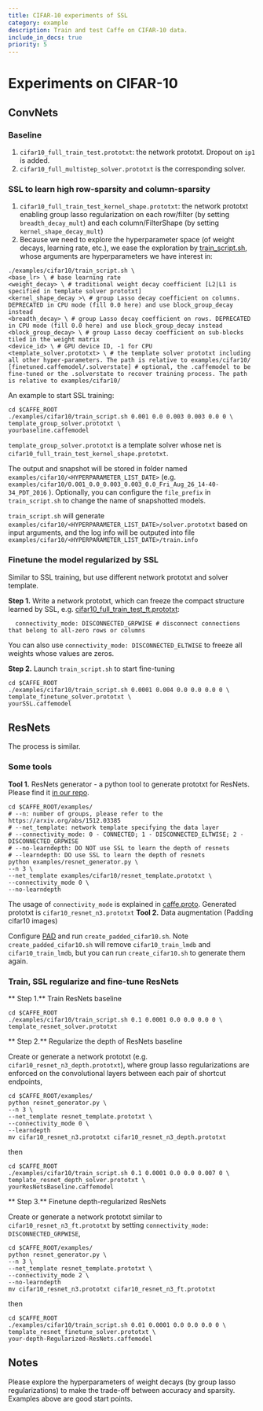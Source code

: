 ```yaml
---
title: CIFAR-10 experiments of SSL
category: example
description: Train and test Caffe on CIFAR-10 data.
include_in_docs: true
priority: 5
---
```


# Experiments on CIFAR-10
## ConvNets
### Baseline
1. `cifar10_full_train_test.prototxt`: the network prototxt. Dropout on `ip1` is added.
2. `cifar10_full_multistep_solver.prototxt` is the corresponding solver.

### SSL to learn high row-sparsity and column-sparsity
1. `cifar10_full_train_test_kernel_shape.prototxt`: the network prototxt enabling group lasso regularization on each row/filter (by setting `breadth_decay_mult`) and each column/FilterShape (by setting `kernel_shape_decay_mult`)
2. Because we need to explore the hyperparameter space (of weight decays, learning rate, etc.), we ease the exploration by [train_script.sh](/examples/cifar10/train_script.sh), whose arguments are hyperparameters we have interest in:
```
./examples/cifar10/train_script.sh \
<base_lr> \ # base learning rate
<weight_decay> \ # traditional weight decay coefficient [L2|L1 is specified in template solver prototxt]
<kernel_shape_decay >\ # group Lasso decay coefficient on columns. DEPRECATED in CPU mode (fill 0.0 here) and use block_group_decay instead
<breadth_decay> \ # group Lasso decay coefficient on rows. DEPRECATED in CPU mode (fill 0.0 here) and use block_group_decay instead
<block_group_decay> \ # group Lasso decay coefficient on sub-blocks tiled in the weight matrix
<device_id> \ # GPU device ID, -1 for CPU
<template_solver.prototxt> \ # the template solver prototxt including all other hyper-parameters. The path is relative to examples/cifar10/
[finetuned.caffemodel/.solverstate] # optional, the .caffemodel to be fine-tuned or the .solverstate to recover training process. The path is relative to examples/cifar10/
```

An example to start SSL training:
```
cd $CAFFE_ROOT
./examples/cifar10/train_script.sh 0.001 0.0 0.003 0.003 0.0 0 \
template_group_solver.prototxt \
yourbaseline.caffemodel
```
`template_group_solver.prototxt` is a template solver whose net is `cifar10_full_train_test_kernel_shape.prototxt`. 

The output and snapshot will be stored in folder named `examples/cifar10/<HYPERPARAMETER_LIST_DATE>` (e.g. `examples/cifar10/0.001_0.0_0.003_0.003_0.0_Fri_Aug_26_14-40-34_PDT_2016` ). Optionally, you can configure the `file_prefix` in `train_script.sh` to change the name of snapshotted models.

`train_script.sh` will generate `examples/cifar10/<HYPERPARAMETER_LIST_DATE>/solver.prototxt` based on input arguments, and the log info will be outputed into file `examples/cifar10/<HYPERPARAMETER_LIST_DATE>/train.info`


### Finetune the model regularized by SSL
Similar to SSL training, but use different network prototxt and solver template.

**Step 1.** Write a network prototxt, which can freeze the compact structure learned by SSL, e.g. [cifar10_full_train_test_ft.prototxt](/examples/cifar10/cifar10_full_train_test_ft.prototxt#L41):
```
  connectivity_mode: DISCONNECTED_GRPWISE # disconnect connections that belong to all-zero rows or columns
```
You can also use `connectivity_mode: DISCONNECTED_ELTWISE` to freeze all weights whose values are zeros.

 **Step 2.** Launch `train_script.sh` to start fine-tuning
```
cd $CAFFE_ROOT
./examples/cifar10/train_script.sh 0.0001 0.004 0.0 0.0 0.0 0 \
template_finetune_solver.prototxt \
yourSSL.caffemodel
```

## ResNets
The process is similar. 
### Some tools
**Tool 1.** ResNets generator - a python tool to generate prototxt for ResNets. Please find it [in our repo](/examples/resnet_generator.py).
```
cd $CAFFE_ROOT/examples/
# --n: number of groups, please refer to the https://arxiv.org/abs/1512.03385
# --net_template: network template specifying the data layer
# --connectivity_mode: 0 - CONNECTED; 1 - DISCONNECTED_ELTWISE; 2 - DISCONNECTED_GRPWISE
# --no-learndepth: DO NOT use SSL to learn the depth of resnets
# --learndepth: DO use SSL to learn the depth of resnets
python examples/resnet_generator.py \
--n 3 \
--net_template examples/cifar10/resnet_template.prototxt \
--connectivity_mode 0 \
--no-learndepth
```
The usage of `connectivity_mode` is explained in [caffe.proto](/src/caffe/proto/caffe.proto#L362).
Generated prototxt is `cifar10_resnet_n3.prototxt`
**Tool 2.** Data augmentation (Padding cifar10 images)

Configure [PAD](/examples/cifar10/create_padded_cifar10.sh#L7) and run `create_padded_cifar10.sh`. Note `create_padded_cifar10.sh` will remove `cifar10_train_lmdb` and `cifar10_train_lmdb`, but you can run `create_cifar10.sh` to generate them again.

### Train, SSL regularize and fine-tune ResNets
** Step 1.** Train ResNets baseline 
```
cd $CAFFE_ROOT
./examples/cifar10/train_script.sh 0.1 0.0001 0.0 0.0 0.0 0 \
template_resnet_solver.prototxt 
```
** Step 2.** Regularize the depth of ResNets baseline 

Create or generate a network prototxt (e.g. `cifar10_resnet_n3_depth.prototxt`), where group lasso regularizations are enforced  on the convolutional layers between each pair of shortcut endpoints, 
```
cd $CAFFE_ROOT/examples/
python resnet_generator.py \
--n 3 \
--net_template resnet_template.prototxt \
--connectivity_mode 0 \
--learndepth
mv cifar10_resnet_n3.prototxt cifar10_resnet_n3_depth.prototxt
```
then
```
cd $CAFFE_ROOT
./examples/cifar10/train_script.sh 0.1 0.0001 0.0 0.0 0.007 0 \
template_resnet_depth_solver.prototxt \
yourResNetsBaseline.caffemodel
```
** Step 3.** Finetune depth-regularized ResNets

Create or generate a network prototxt similar to `cifar10_resnet_n3_ft.prototxt` by setting `connectivity_mode: DISCONNECTED_GRPWISE`, 
```
cd $CAFFE_ROOT/examples/
python resnet_generator.py \
--n 3 \
--net_template resnet_template.prototxt \
--connectivity_mode 2 \
--no-learndepth
mv cifar10_resnet_n3.prototxt cifar10_resnet_n3_ft.prototxt
```

then
```
cd $CAFFE_ROOT
./examples/cifar10/train_script.sh 0.01 0.0001 0.0 0.0 0.0 0 \
template_resnet_finetune_solver.prototxt \
your-depth-Regularized-ResNets.caffemodel
```

## Notes
Please explore the hyperparameters of weight decays (by group lasso regularizations) to make the trade-off between accuracy and sparsity. Examples above are good start points.
